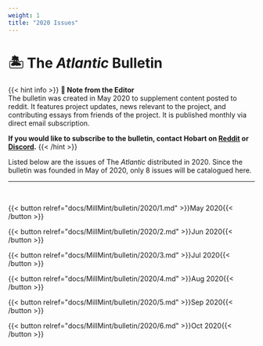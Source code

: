 ```yaml
---
weight: 1
title: "2020 Issues"
---
```


# 🏝 The ***Atlantic*** Bulletin

{{< hint info >}}
**🌺 Note from the Editor**  
The bulletin was created in May 2020 to supplement content posted to reddit. It features project updates, news relevant to the project, and contributing essays from friends of the project. It is published monthly via direct email subscription.

**If you would like to subscribe to the bulletin, contact Hobart on [Reddit](www.reddit.com/r/vekllei) or [Discord](discord.gg/dCE6vSU).**
{{< /hint >}}

Listed below are the issues of The *Atlantic* distributed in 2020. Since the bulletin was founded in May of 2020, only 8 issues will be catalogued here.

---

<br>

{{< button relref="docs/MillMint/bulletin/2020/1.md" >}}May 2020{{< /button >}}

{{< button relref="docs/MillMint/bulletin/2020/2.md" >}}Jun 2020{{< /button >}}

{{< button relref="docs/MillMint/bulletin/2020/3.md" >}}Jul 2020{{< /button >}}

{{< button relref="docs/MillMint/bulletin/2020/4.md" >}}Aug 2020{{< /button >}}

{{< button relref="docs/MillMint/bulletin/2020/5.md" >}}Sep 2020{{< /button >}}

{{< button relref="docs/MillMint/bulletin/2020/6.md" >}}Oct 2020{{< /button >}}

<br>

